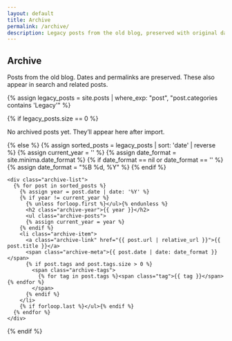 ```yaml
---
layout: default
title: Archive
permalink: /archive/
description: Legacy posts from the old blog, preserved with original dates and permalinks.
---
```


<section class="page-section">
  <h1>Archive</h1>
  <p class="muted">Posts from the old blog. Dates and permalinks are preserved. These also appear in search and related posts.</p>

  {% assign legacy_posts = site.posts | where_exp: "post", "post.categories contains 'Legacy'" %}

  {% if legacy_posts.size == 0 %}
    <p>No archived posts yet. They’ll appear here after import.</p>
  {% else %}
    {% assign sorted_posts = legacy_posts | sort: 'date' | reverse %}
    {% assign current_year = '' %}
    {% assign date_format = site.minima.date_format %}
    {% if date_format == nil or date_format == '' %}
      {% assign date_format = "%B %d, %Y" %}
    {% endif %}

    <div class="archive-list">
      {% for post in sorted_posts %}
        {% assign year = post.date | date: '%Y' %}
        {% if year != current_year %}
          {% unless forloop.first %}</ul>{% endunless %}
          <h2 class="archive-year">{{ year }}</h2>
          <ul class="archive-posts">
          {% assign current_year = year %}
        {% endif %}
        <li class="archive-item">
          <a class="archive-link" href="{{ post.url | relative_url }}">{{ post.title }}</a>
          <span class="archive-meta">{{ post.date | date: date_format }}</span>
          {% if post.tags and post.tags.size > 0 %}
            <span class="archive-tags">
              {% for tag in post.tags %}<span class="tag">{{ tag }}</span>{% endfor %}
            </span>
          {% endif %}
        </li>
        {% if forloop.last %}</ul>{% endif %}
      {% endfor %}
    </div>
  {% endif %}
</section>

